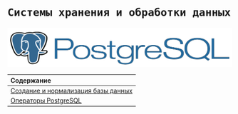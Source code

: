 # `Системы хранения и обработки данных`

<img src='img/pglogo.png'>

|Содержание | 
|:--|
|[Создание и нормализация базы данных](https://github.com/NazarovMichail/Data-storage-course/tree/master/Normalization) |
| [Операторы PostgreSQL]()| 

